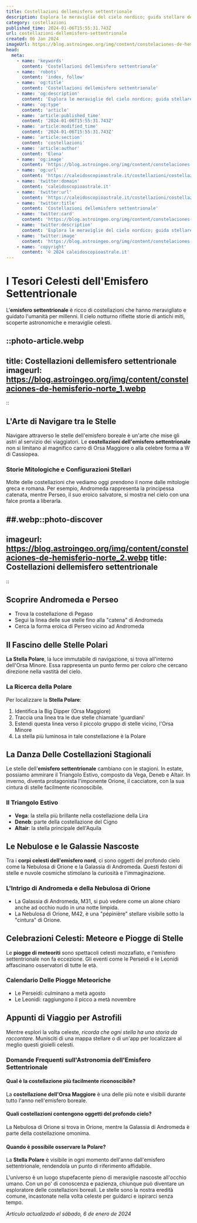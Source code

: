 ```yaml
---
title: Costellazioni dellemisfero settentrionale
description: Esplora le meraviglie del cielo nordico; guida stellare dettagliata sulle costellazioni dellemisfero nord, perfetta per astronomi amatoriali.
category: costellazioni
published_time: 2024-01-06T15:55:31.743Z
url: costellazioni-dellemisfero-settentrionale
created: 06 Jan 2024
imageUrl: https://blog.astroingeo.org/img/content/constelaciones-de-hemisferio-norte_1.webp
head:
  meta:
    - name: 'keywords'
      content: 'Costellazioni dellemisfero settentrionale'
    - name: 'robots'
      content: 'index, follow'
    - name: 'og:title'
      content: 'Costellazioni dellemisfero settentrionale'
    - name: 'og:description'
      content: 'Esplora le meraviglie del cielo nordico; guida stellare dettagliata sulle costellazioni dellemisfero nord, perfetta per astronomi amatoriali.'
    - name: 'og:type'
      content: 'article'
    - name: 'article:published_time'
      content: '2024-01-06T15:55:31.743Z'
    - name: 'article:modified_time'
      content: '2024-01-06T15:55:31.743Z'
    - name: 'article:section'
      content: 'costellazioni'
    - name: 'article:author'
      content: 'Elena'
    - name: 'og:image'
      content: 'https://blog.astroingeo.org/img/content/constelaciones-de-hemisferio-norte_1.webp'
    - name: 'og:url'
      content: 'https://caleidoscopioastrale.it/costellazioni/costellazioni-dellemisfero-settentrionale'
    - name: 'twitter:domain'
      content: 'caleidoscopioastrale.it'
    - name: 'twitter:url'
      content: 'https://caleidoscopioastrale.it/costellazioni/costellazioni-dellemisfero-settentrionale'
    - name: 'twitter:title'
      content: 'Costellazioni dellemisfero settentrionale'
    - name: 'twitter:card'
      content: 'https://blog.astroingeo.org/img/content/constelaciones-de-hemisferio-norte_1.webp'
    - name: 'twitter:description'
      content: 'Esplora le meraviglie del cielo nordico; guida stellare dettagliata sulle costellazioni dellemisfero nord, perfetta per astronomi amatoriali.'
    - name: 'twitter:image'
      content: 'https://blog.astroingeo.org/img/content/constelaciones-de-hemisferio-norte_1.webp'
    - name: 'copyright'
      content: '© 2024 caleidoscopioastrale.it'
---
```

# I Tesori Celesti dell'Emisfero Settentrionale

L'**emisfero settentrionale** è ricco di costellazioni che hanno meravigliato e guidato l'umanità per millenni. Il cielo notturno riflette storie di antichi miti, scoperte astronomiche e meraviglie celesti. 

::photo-article.webp
---
title: Costellazioni dellemisfero settentrionale
imageurl: https://blog.astroingeo.org/img/content/constelaciones-de-hemisferio-norte_1.webp
---
::

## L'Arte di Navigare tra le Stelle

Navigare attraverso le stelle dell'emisfero boreale è un'arte che mise gli astri al servizio dei viaggiatori. Le **costellazioni dell'emisfero settentrionale** non si limitano al magnifico carro di Orsa Maggiore o alla celebre forma a W di Cassiopea.

### Storie Mitologiche e Configurazioni Stellari

Molte delle costellazioni che vediamo oggi prendono il nome dalle mitologie greca e romana. Per esempio, Andromeda rappresenta la principessa catenata, mentre Perseo, il suo eroico salvatore, si mostra nel cielo con una falce pronta a liberarla.

##.webp::photo-discover
---
imageurl: https://blog.astroingeo.org/img/content/constelaciones-de-hemisferio-norte_2.webp
title: Costellazioni dellemisfero settentrionale
---
::

## Scoprire Andromeda e Perseo

- Trova la costellazione di Pegaso
- Segui la linea delle sue stelle fino alla "catena" di Andromeda
- Cerca la forma eroica di Perseo vicino ad Andromeda

## Il Fascino delle Stelle Polari

**La Stella Polare**, la luce immutabile di navigazione, si trova all'interno dell'Orsa Minore. Essa rappresenta un punto fermo per coloro che cercano direzione nella vastità del cielo.

### La Ricerca della Polare

Per localizzare la **Stella Polare**:

1. Identifica la Big Dipper (Orsa Maggiore)
2. Traccia una linea tra le due stelle chiamate 'guardiani'
3. Estendi questa linea verso il piccolo gruppo di stelle vicino, l'Orsa Minore
4. La stella più luminosa in tale constellazione è la Polare

## La Danza Delle Costellazioni Stagionali

Le stelle dell'**emisfero settentrionale** cambiano con le stagioni. In estate, possiamo ammirare il Triangolo Estivo, composto da Vega, Deneb e Altair. In inverno, diventa protagonista l'imponente Orione, il cacciatore, con la sua cintura di stelle facilmente riconoscibile.

### Il Triangolo Estivo

- **Vega**: la stella più brillante nella costellazione della Lira
- **Deneb**: parte della costellazione del Cigno
- **Altair**: la stella principale dell'Aquila

## Le Nebulose e le Galassie Nascoste

Tra i **corpi celesti dell'emisfero nord**, ci sono oggetti del profondo cielo come la Nebulosa di Orione e la Galassia di Andromeda. Questi festoni di stelle e nuvole cosmiche stimolano la curiosità e l'immaginazione.

### L'Intrigo di Andromeda e della Nebulosa di Orione

- La Galassia di Andromeda, M31, si può vedere come un alone chiaro anche ad occhio nudo in una notte limpida.
- La Nebulosa di Orione, M42, è una "pépinière" stellare visibile sotto la "cintura" di Orione.

## Celebrazioni Celesti: Meteore e Piogge di Stelle

Le **piogge di meteoriti** sono spettacoli celesti mozzafiato, e l'emisfero settentrionale non fa eccezione. Gli eventi come le Perseidi e le Leonidi affascinano osservatori di tutte le età.

### Calendario Delle Piogge Meteoriche

- Le Perseidi: culminano a metà agosto
- Le Leonidi: raggiungono il picco a metà novembre

## Appunti di Viaggio per Astrofili

Mentre esplori la volta celeste, *ricorda che ogni stella ha una storia da raccontare*. Munisciti di una mappa stellare o di un'app per localizzare al meglio questi gioielli celesti.

### Domande Frequenti sull'Astronomia dell'Emisfero Settentrionale

#### Qual è la costellazione più facilmente riconoscibile?
La **costellazione dell'Orsa Maggiore** è una delle più note e visibili durante tutto l'anno nell'emisfero boreale.

#### Quali costellazioni contengono oggetti del profondo cielo?
La Nebulosa di Orione si trova in Orione, mentre la Galassia di Andromeda è parte della costellazione omonima.

#### Quando è possibile osservare la Polare?
La **Stella Polare** è visibile in ogni momento dell'anno dall'emisfero settentrionale, rendendola un punto di riferimento affidabile.

L'universo è un luogo stupefacente pieno di meraviglie nascoste all'occhio umano. Con un po' di conoscenza e pazienza, chiunque può diventare un esploratore delle costellazioni boreali. Le stelle sono la nostra eredità comune, incastonate nella volta celeste per guidarci e ispirarci senza tempo.

_Artículo actualizado el sábado, 6 de enero de 2024_